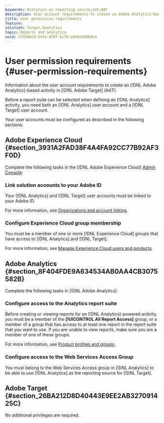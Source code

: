 ```yaml
---
keywords: Analytics as reporting source;a4t;A4T
description: User account requirements to create an Adobe Analytics-based activity in Adobe Target (A4T).
title: User permission requirements
feature: 
solution: Target,Analytics
topic: Reports and analytics
uuid: cf359bcd-547e-4f8f-bcf6-e646245bb9ce
---
```


# User permission requirements {#user-permission-requirements}

Information about the user account requirements to create an [!DNL Adobe Analytics]-based activity in [!DNL Adobe Target] (A4T).

Before a report suite can be selected when defining an [!DNL Analytics] activity, you need both an [!DNL Analytics] user account and a [!DNL Target] user account. 

Your user accounts must be configured as described in the following sections:

## Adobe Experience Cloud {#section_3931A2FAD38F4A4FA92CC77B92AF3F0D}

Complete the following tasks in the [!DNL Adobe Experience Cloud] [Admin Console](https://adminconsole.adobe.com):

### Link solution accounts to your Adobe ID

Your [!DNL Analytics] and [!DNL Target] user accounts must be linked to your Adobe ID.

For more information, see [Organizations and account linking](https://docs.adobe.com/help/en/core-services/interface/manage-users-and-products/organizations.html).

### Configure Experience Cloud group membership

You must be a member of one or more [!DNL Experience Cloud] groups that have access to [!DNL Analytics] and [!DNL Target].

For more information, see [Manage Experience Cloud users and products](https://docs.adobe.com/content/help/en/core-services/interface/manage-users-and-products/admin-getting-started.html).

## Adobe Analytics {#section_8F404FDE9A634534AB0AA4CB3075582B}

Complete the following tasks in [!DNL Adobe Analytics]:

### Configure access to the Analytics report suite

Before creating or viewing reports for an [!DNL Analytics]-powered activity, you must be a member of the **[!UICONTROL All Report Access]** group, or a member of a group that has access to at least one report in the report suite that you want to use. If you are unable to view reports, make sure you are a member of one of these groups.

For more information, see [Product profiles and groups](https://docs.adobe.com/content/help/en/core-services/interface/manage-users-and-products/admin-getting-started.html#section_AB50558124D541CF80A0D3D76D35A4BF). 

### Configure access to the Web Services Access Group

You must belong to the Web Services Access group in [!DNL Analytics] to be able to use [!DNL Analytics] as the reporting source for [!DNL Target].

## Adobe Target {#section_26BA212D8D40443E9EE2AB327091425C}

No additional privileges are required.
